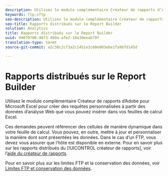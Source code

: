 ```yaml
---
description: Utilisez le module complémentaire Créateur de rapports d’Adobe pour Microsoft Excel pour créer des requêtes personnalisées à partir des données d’analyse Web que vous pouvez insérer dans vos feuilles de calcul Excel.
keywords: ftp;sftp
seo-description: Utilisez le module complémentaire Créateur de rapports d’Adobe pour Microsoft Excel pour créer des requêtes personnalisées à partir des données d’analyse Web que vous pouvez insérer dans vos feuilles de calcul Excel.
seo-title: Rapports distribués sur le Report Builder
solution: Analytics
title: Rapports distribués sur le Report Builder
uuid: 94070700-4073-499a-afe2-10a30eeab79f
translation-type: tm+mt
source-git-commit: a2c38c2cf3a2c1451e2c60e003ebe1fa9bfd145d

---
```



# Rapports distribués sur le Report Builder

Utilisez le module complémentaire Créateur de rapports d’Adobe pour Microsoft Excel pour créer des requêtes personnalisées à partir des données d’analyse Web que vous pouvez insérer dans vos feuilles de calcul Excel.

Ces demandes peuvent référencer des cellules de manière dynamique dans votre feuille de calcul. Vous pouvez, en outre, mettre à jour et personnaliser la manière dont sont présentées les données. Dans le cas d’un FTP, vous devez vous assurer que l’hôte est disponible en externe. Pour en savoir plus sur les rapports distribués du [!UICONTROL créateur de rapports], voir l’[aide du créateur de rapports](https://marketing.adobe.com/resources/help/en_US/arb/index.html#ReportBuilder_Home).

Pour en savoir plus sur les limites FTP et la conservation des données, voir [Limites FTP et conservation des données](../../../export/ftp-and-sftp/ftp-limits.md#concept_8CAA1D8F27B3411AB902520AD6C9A70E).
